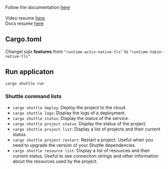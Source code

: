 Follow the documentation [here](https://bcnrust.github.io/devbcn-workshop/index.html)
<br />
<br />
Video resume [here](https://youtu.be/DCpILwGas-M?t=4822)
<br />
Docs resume [here](https://bcnrust.github.io/devbcn-workshop/backend/09_debugging.html)

## Cargo.toml
Changel sqlx <b>features</b> from `"runtime-actix-native-tls"` to `"runtime-tokio-native-tls"`

## Run applicaton
```bash
cargo shuttle run
```

### Shuttle command lists
- `cargo shuttle deploy`: Deploy the project to the cloud.
- `cargo shuttle logs`: Display the logs of a deployment.
- `cargo shuttle status`: Display the status of the service.
- `cargo shuttle project status`: Display the status of the project.
- `cargo shuttle project list`: Display a list of projects and their current status.
- `cargo shuttle project restart`: Restart a project. Useful when you need to upgrade the version of your Shuttle dependencies.
- `cargo shuttle resource list`: Display a list of resources and their current status. Useful to see connection strings and other information about the resources used by the project.